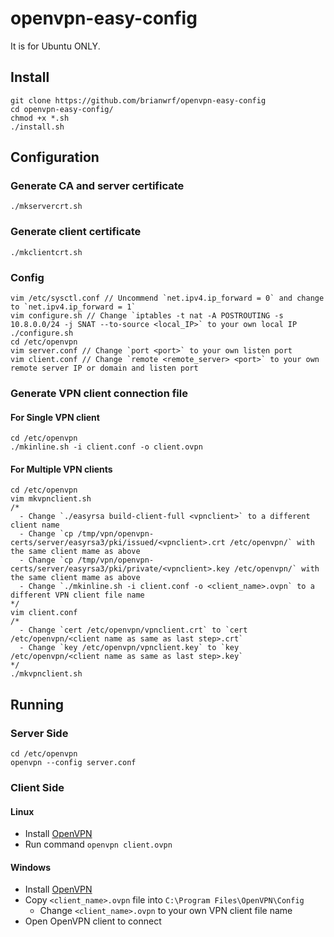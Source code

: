 # openvpn-easy-config
It is for Ubuntu ONLY.

## Install
```
git clone https://github.com/brianwrf/openvpn-easy-config
cd openvpn-easy-config/
chmod +x *.sh
./install.sh
```

## Configuration
### Generate CA and server certificate
```./mkservercrt.sh```

### Generate client certificate
```./mkclientcrt.sh```

### Config
```
vim /etc/sysctl.conf // Uncommend `net.ipv4.ip_forward = 0` and change to `net.ipv4.ip_forward = 1`
vim configure.sh // Change `iptables -t nat -A POSTROUTING -s 10.8.0.0/24 -j SNAT --to-source <local_IP>` to your own local IP
./configure.sh
cd /etc/openvpn
vim server.conf // Change `port <port>` to your own listen port
vim client.conf // Change `remote <remote_server> <port>` to your own remote server IP or domain and listen port
```
 
 ### Generate VPN client connection file
 #### For Single VPN client
 ```
 cd /etc/openvpn
 ./mkinline.sh -i client.conf -o client.ovpn
 ```
 
 #### For Multiple VPN clients
 ```
 cd /etc/openvpn
 vim mkvpnclient.sh 
 /*
   - Change `./easyrsa build-client-full <vpnclient>` to a different client name
   - Change `cp /tmp/vpn/openvpn-certs/server/easyrsa3/pki/issued/<vpnclient>.crt /etc/openvpn/` with the same client mame as above
   - Change `cp /tmp/vpn/openvpn-certs/server/easyrsa3/pki/private/<vpnclient>.key /etc/openvpn/` with the same client mame as above
   - Change `./mkinline.sh -i client.conf -o <client_name>.ovpn` to a different VPN client file name
 */
 vim client.conf
 /*
   - Change `cert /etc/openvpn/vpnclient.crt` to `cert /etc/openvpn/<client name as same as last step>.crt`
   - Change `key /etc/openvpn/vpnclient.key` to `key /etc/openvpn/<client name as same as last step>.key`
 */
 ./mkvpnclient.sh
 ```
 
 ## Running
 ### Server Side
 ```
 cd /etc/openvpn
 openvpn --config server.conf
 ```
 
 ### Client Side
 #### Linux
 * Install [OpenVPN](https://openvpn.net/index.php/download/community-downloads.html)
 * Run command `openvpn client.ovpn`
 
 #### Windows
 * Install [OpenVPN](https://openvpn.net/index.php/download/community-downloads.html)
 * Copy `<client_name>.ovpn` file into `C:\Program Files\OpenVPN\Config`
   * Change `<client_name>.ovpn` to your own VPN client file name
 * Open OpenVPN client to connect
